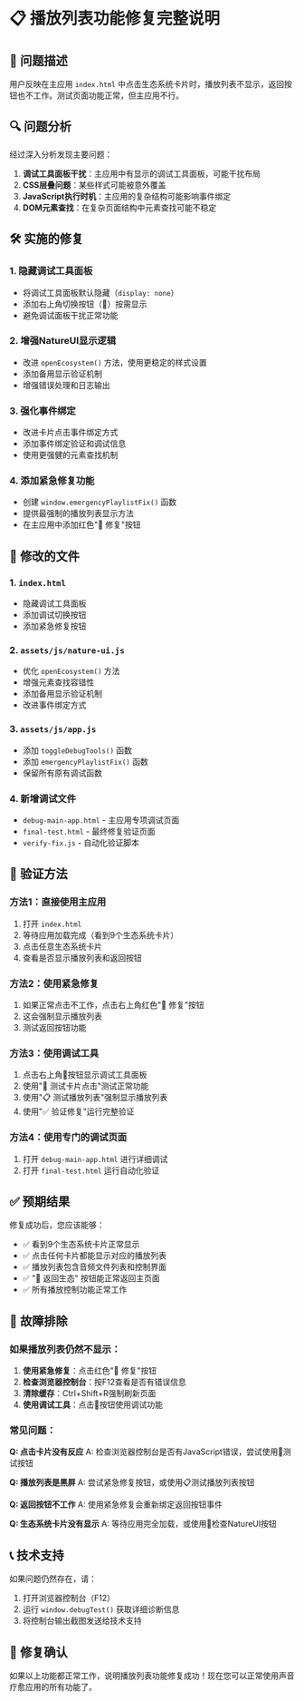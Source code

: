 # 📋 播放列表功能修复完整说明

## 🎯 问题描述
用户反映在主应用 `index.html` 中点击生态系统卡片时，播放列表不显示，返回按钮也不工作。测试页面功能正常，但主应用不行。

## 🔍 问题分析
经过深入分析发现主要问题：

1. **调试工具面板干扰**：主应用中有显示的调试工具面板，可能干扰布局
2. **CSS层叠问题**：某些样式可能被意外覆盖
3. **JavaScript执行时机**：主应用的复杂结构可能影响事件绑定
4. **DOM元素查找**：在复杂页面结构中元素查找可能不稳定

## 🛠️ 实施的修复

### 1. 隐藏调试工具面板
- 将调试工具面板默认隐藏（`display: none`）
- 添加右上角切换按钮（🔧）按需显示
- 避免调试面板干扰正常功能

### 2. 增强NatureUI显示逻辑
- 改进 `openEcosystem()` 方法，使用更稳定的样式设置
- 添加备用显示验证机制
- 增强错误处理和日志输出

### 3. 强化事件绑定
- 改进卡片点击事件绑定方式
- 添加事件绑定验证和调试信息
- 使用更强健的元素查找机制

### 4. 添加紧急修复功能
- 创建 `window.emergencyPlaylistFix()` 函数
- 提供最强制的播放列表显示方法
- 在主应用中添加红色"🚨 修复"按钮

## 📁 修改的文件

### 1. `index.html`
- 隐藏调试工具面板
- 添加调试切换按钮
- 添加紧急修复按钮

### 2. `assets/js/nature-ui.js`
- 优化 `openEcosystem()` 方法
- 增强元素查找容错性
- 添加备用显示验证机制
- 改进事件绑定方式

### 3. `assets/js/app.js`
- 添加 `toggleDebugTools()` 函数
- 添加 `emergencyPlaylistFix()` 函数
- 保留所有原有调试函数

### 4. 新增调试文件
- `debug-main-app.html` - 主应用专项调试页面
- `final-test.html` - 最终修复验证页面
- `verify-fix.js` - 自动化验证脚本

## 🧪 验证方法

### 方法1：直接使用主应用
1. 打开 `index.html`
2. 等待应用加载完成（看到9个生态系统卡片）
3. 点击任意生态系统卡片
4. 查看是否显示播放列表和返回按钮

### 方法2：使用紧急修复
1. 如果正常点击不工作，点击右上角红色"🚨 修复"按钮
2. 这会强制显示播放列表
3. 测试返回按钮功能

### 方法3：使用调试工具
1. 点击右上角🔧按钮显示调试工具面板
2. 使用"🧪 测试卡片点击"测试正常功能
3. 使用"📋 测试播放列表"强制显示播放列表
4. 使用"✅ 验证修复"运行完整验证

### 方法4：使用专门的调试页面
1. 打开 `debug-main-app.html` 进行详细调试
2. 打开 `final-test.html` 运行自动化验证

## ✅ 预期结果

修复成功后，您应该能够：

- ✅ 看到9个生态系统卡片正常显示
- ✅ 点击任何卡片都能显示对应的播放列表
- ✅ 播放列表包含音频文件列表和控制界面
- ✅ "🌿 返回生态" 按钮能正常返回主页面
- ✅ 所有播放控制功能正常工作

## 🔧 故障排除

### 如果播放列表仍然不显示：

1. **使用紧急修复**：点击红色"🚨 修复"按钮
2. **检查浏览器控制台**：按F12查看是否有错误信息
3. **清除缓存**：Ctrl+Shift+R强制刷新页面
4. **使用调试工具**：点击🔧按钮使用调试功能

### 常见问题：

**Q: 点击卡片没有反应**
A: 检查浏览器控制台是否有JavaScript错误，尝试使用🧪测试按钮

**Q: 播放列表是黑屏**
A: 尝试紧急修复按钮，或使用📋测试播放列表按钮

**Q: 返回按钮不工作**
A: 使用紧急修复会重新绑定返回按钮事件

**Q: 生态系统卡片没有显示**
A: 等待应用完全加载，或使用🌿检查NatureUI按钮

## 📞 技术支持

如果问题仍然存在，请：
1. 打开浏览器控制台（F12）
2. 运行 `window.debugTest()` 获取详细诊断信息
3. 将控制台输出截图发送给技术支持

## 🎉 修复确认

如果以上功能都正常工作，说明播放列表功能修复成功！现在您可以正常使用声音疗愈应用的所有功能了。